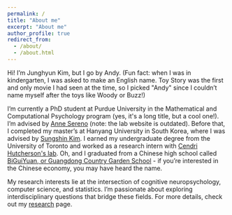 ```yaml
---
permalink: /
title: "About me"
excerpt: "About me"
author_profile: true
redirect_from: 
  - /about/
  - /about.html
---
```


Hi! I’m Junghyun Kim, but I go by Andy. (Fun fact: when I was in kindergarten, I was asked to make an English name. Toy Story was the first and only movie I had seen at the time, so I picked "Andy" since I couldn’t name myself after the toys like Woody or Buzz!)

I’m currently a PhD student at Purdue University in the Mathematical and Computational Psychology program (yes, it's a long title, but a cool one!). I’m advised by [Anne Sereno](https://engineering.purdue.edu/SerenoLab) (note: the lab website is outdated). Before that, I completed my master’s at Hanyang University in South Korea, where I was advised by [Sungshin Kim](http://commonlab.hanyang.ac.kr/). I earned my undergraduate degree from the University of Toronto and worked as a research intern with [Cendri Hutcherson's lab](https://www.decisionneurolab.com/). Oh, and I graduated from a Chinese high school called [BiGuiYuan, or Guangdong Country Garden School](https://bgy.gd.cn/en//gzbsys.html?lang=en) - if you’re interested in the Chinese economy, you may have heard the name.

My research interests lie at the intersection of cognitive neuropsychology, computer science, and statistics. I’m passionate about exploring interdisciplinary questions that bridge these fields. For more details, check out my [research](research.md) page.
